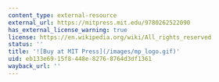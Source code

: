 ```yaml
---
content_type: external-resource
external_url: https://mitpress.mit.edu/9780262522090
has_external_license_warning: true
license: https://en.wikipedia.org/wiki/All_rights_reserved
status: ''
title: '![Buy at MIT Press](/images/mp_logo.gif)'
uid: eb133e69-15f8-448e-8276-8764d3df1361
wayback_url: ''
---
```

